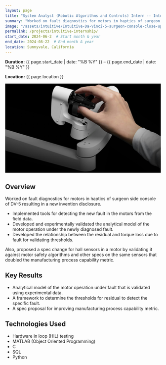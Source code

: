 ```yaml
---
layout: page
title: "System Analyst (Robotic Algorithms and Controls) Intern -- Intutive Surgical"
summary: "Worked on fault diagnostics for motors in haptics of surgeon side console of the newly released da Vinci 5 robot, resulting in a new invention disclosure"
image: "/assets/intuitive/Intuitive-Da-Vinci-5-surgeon-console-close-up-768x499.jpg"  # Add a relevant image if available
permalink: /projects/intuitive-internship/
start_date: 2024-06-2  # Start month & year
end_date: 2024-08-22  # End month & year
location: Sunnyvale, California
---
```


**Duration:** {{ page.start_date | date: "%B %Y" }} – {{ page.end_date | date: "%B %Y" }}

**Location:** {{ page.location }}

<img src="/assets/intuitive/da-vinci-5-surgeon-control2.jpeg" width="700">

## Overview
Worked on fault diagnostics for motors in haptics of surgeon side console of DV-5 resulting in a new invention disclosure.
- Implemented tools for detecting the new fault in the motors from the field data.
- Developed and experimentally validated the analytical model of the motor operation under the newly diagnosed fault.
- Developed the relationship between the residual and torque loss due to fault for validating thresholds.

Also, proposed a spec change for hall sensors in a motor by validating it against motor safety algorithms and other specs on the same sensors that doubled the manufacturing process capability metric.

## Key Results
- Analytical model of the motor operation under fault that is validated using experimental data.
- A framework to determine the thresholds for residual to detect the specific fault.
- A spec proposal for improving manufacturing process capability metric.

## Technologies Used
- Hardware in loop (HIL) testing
- MATLAB (Object Oriented Programming)
- C
- SQL
- Python
